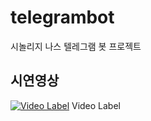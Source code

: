 # telegrambot
시놀리지 나스 텔레그램 봇 프로젝트

## 시연영상
[![Video Label](http://img.youtube.com/vi/IO_e7bUcD-c/0.jpg)](https://youtu.be/IO_e7bUcD-c) Video Label
